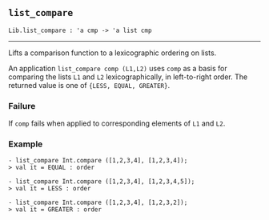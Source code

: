 ## `list_compare`

``` hol4
Lib.list_compare : 'a cmp -> 'a list cmp
```

------------------------------------------------------------------------

Lifts a comparison function to a lexicographic ordering on lists.

An application `list_compare comp (L1,L2)` uses `comp` as a basis for
comparing the lists `L1` and `L2` lexicographically, in left-to-right
order. The returned value is one of `{LESS, EQUAL, GREATER}`.

### Failure

If `comp` fails when applied to corresponding elements of `L1` and `L2`.

### Example

``` hol4
- list_compare Int.compare ([1,2,3,4], [1,2,3,4]);
> val it = EQUAL : order

- list_compare Int.compare ([1,2,3,4], [1,2,3,4,5]);
> val it = LESS : order

- list_compare Int.compare ([1,2,3,4], [1,2,3,2]);
> val it = GREATER : order
```

